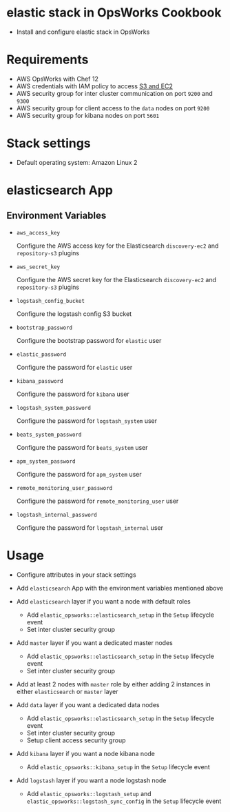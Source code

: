 # elastic stack in OpsWorks Cookbook

- Install and configure elastic stack in OpsWorks

# Requirements

- AWS OpsWorks with Chef 12
- AWS credentials with IAM policy to access [S3 and EC2](elastic_aws_cloud_plugin_policy.json)
- AWS security group for inter cluster communication on port `9200` and `9300`
- AWS security group for client access to the `data` nodes on port `9200`
- AWS security group for kibana nodes on port `5601`

# Stack settings

- Default operating system: Amazon Linux 2

# elasticsearch App

## Environment Variables

- `aws_access_key`

    Configure the AWS access key for the Elasticsearch `discovery-ec2` and `repository-s3` plugins

- `aws_secret_key`

    Configure the AWS secret key for the Elasticsearch `discovery-ec2` and `repository-s3` plugins

- `logstash_config_bucket` 
    
    Configure the logstash config S3 bucket

- `bootstrap_password`

    Configure the bootstrap password for `elastic` user

- `elastic_password`

    Configure the password for `elastic` user

- `kibana_password`

    Configure the password for `kibana` user

- `logstash_system_password`

    Configure the password for `logstash_system` user

- `beats_system_password`

    Configure the password for `beats_system` user

- `apm_system_password`

    Configure the password for `apm_system` user

- `remote_monitoring_user_password`

    Configure the password for `remote_monitoring_user` user

- `logstash_internal_password`

    Configure the password for `logstash_internal` user

# Usage

- Configure attributes in your stack settings

- Add `elasticsearch` App with the environment variables mentioned above

- Add `elasticsearch` layer if you want a node with default roles

    - Add `elastic_opsworks::elasticsearch_setup` in the `Setup` lifecycle event
    - Set inter cluster security group

- Add `master` layer if you want a dedicated master nodes
    
    - Add `elastic_opsworks::elasticsearch_setup` in the `Setup` lifecycle event
    - Set inter cluster security group
    
- Add at least 2 nodes with `master` role by either adding 2 instances in either `elasticsearch` or `master` layer

- Add `data` layer if you want a dedicated data nodes

    - Add `elastic_opsworks::elasticsearch_setup` in the `Setup` lifecycle event
    - Set inter cluster security group
    - Setup client access security group

- Add `kibana` layer if you want a node kibana node

    - Add `elastic_opsworks::kibana_setup` in the `Setup` lifecycle event

- Add `logstash` layer if you want a node logstash node

    - Add `elastic_opsworks::logstash_setup` and `elastic_opsworks::logstash_sync_config` in the `Setup` lifecycle event
